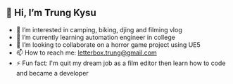 ## 👋 Hi, I’m Trung Kysu
- 👀 I’m interested in camping, biking, djing and filming vlog
- 🌱 I’m currently learning automation engineer in college 
- 💞️ I’m looking to collaborate on a horror game project using UE5
- 📫 How to reach me: letterbox.trung@gmail.com
- ⚡ Fun fact: I'm quit my dream job as a film editor then learn how to code and became a developer

<!---
kysutrung/kysutrung is a ✨ special ✨ repository because its `README.md` (this file) appears on your GitHub profile.
You can click the Preview link to take a look at your changes.
--->
